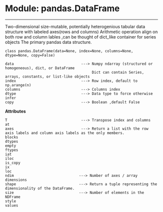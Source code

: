# Module: pandas.DataFrame
----------------------------------------------------------------------------------------------------------------
Two-dimensional size-mutable, potentially heterogenious tabular data structure with labeled axes(rows and columns)
Arithmetic operation align on both row and column lables ,can be thought of dict_like container for series objects
The primary pandas data structure.
```
class pandas.DataFrame(data=None, index=None, columns=None, dtype=None, copy=False)
```
```
data                               ---> Numpy ndarray (structured or homogeneous), dict, or DataFrame
                                        Dict can contain Series, arrays, constants, or list-like objects
index                              ---> Row index, default to np.arange(n)
columns                            ---> Columns index
dtype                              ---> Data type to force otherwise infer
copy                               ---> Boolean ,default False
```

**Attributes**
```
T                                  ---> Transpose index and columns
at              
axes                               ---> Return a list with the row axis labels and column axis labels as the only members.
blocks              
dtypes              
empty              
ftypes              
iat              
iloc              
is_copy              
ix              
loc              
ndim                              ---> Number of axes / array dimensions
shape                             ---> Return a tuple representing the dimensionality of the DataFrame.
size                              ---> Number of elements in the NDFrame
style              
values              
```
